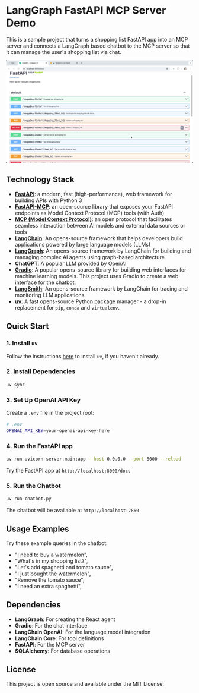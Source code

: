 # LangGraph FastAPI MCP Server Demo

This is a sample project that turns a shopping list FastAPI app into an MCP server and connects a LangGraph based chatbot to the MCP server so that it can manage the user's shopping list via chat.

[![Watch the video](docs/langgraph-fastapi-mcp-server-demo.jpg)](docs/langgraph-fastapi-mcp-server-demo.mp4)

## Technology Stack

- **[FastAPI](https://fastapi.tiangolo.com/)**: a modern, fast (high-performance), web framework for building APIs with Python 3
- **[FastAPI-MCP](https://fastapi-mcp.tadata.com/)**: an open-source library that exposes your FastAPI endpoints as Model Context Protocol (MCP) tools (with Auth)
- **[MCP (Model Context Protocol)](https://www.anthropic.com/news/model-context-protocol)**: an open protocol that facilitates seamless interaction between AI models and external data sources or tools
- **[LangChain](https://langchain.com/)**: An opens-source framework that helps developers build applications powered by large language models (LLMs)
- **[LangGraph](https://langgraph.dev/)**: An opens-source framework by LangChain for building and managing complex AI agents using graph-based architecture
- **[ChatGPT](https://openai.com/chatgpt)**: A popular LLM provided by OpenAI
- **[Gradio](https://gradio.app/)**: A popular opens-source library for building web interfaces for machine learning models. This project uses Gradio to create a web interface for the chatbot.
- **[LangSmith](https://smith.langchain.com/)**: An opens-source framework by LangChain for tracing and monitoring LLM applications.
- **[uv](https://github.com/conda-forge/uv)**: A fast opens-source Python package manager - a drop-in replacement for `pip`, `conda` and `virtualenv`.

## Quick Start

### 1. Install `uv`

Follow the instructions [here](https://docs.astral.sh/uv/getting-started/installation/) to install `uv`, if you haven't already.

### 2. Install Dependencies

```bash
uv sync
```

### 3. Set Up OpenAI API Key

Create a `.env` file in the project root:

```bash
# .env
OPENAI_API_KEY=your-openai-api-key-here
```

### 4. Run the FastAPI app

```bash
uv run uvicorn server.main:app --host 0.0.0.0 --port 8000 --reload
```

Try the FastAPI app at `http://localhost:8000/docs`

### 5. Run the Chatbot

```bash
uv run chatbot.py
```

The chatbot will be available at `http://localhost:7860`

## Usage Examples

Try these example queries in the chatbot:

- "I need to buy a watermelon",
- "What's in my shopping list?",
- "Let's add spaghetti and tomato sauce",
- "I just bought the watermelon",
- "Remove the tomato sauce",
- "I need an extra spaghetti",

## Dependencies

- **LangGraph**: For creating the React agent
- **Gradio**: For the chat interface
- **LangChain OpenAI**: For the language model integration
- **LangChain Core**: For tool definitions
- **FastAPI**: For the MCP server
- **SQLAlchemy**: For database operations

## License

This project is open source and available under the MIT License.
